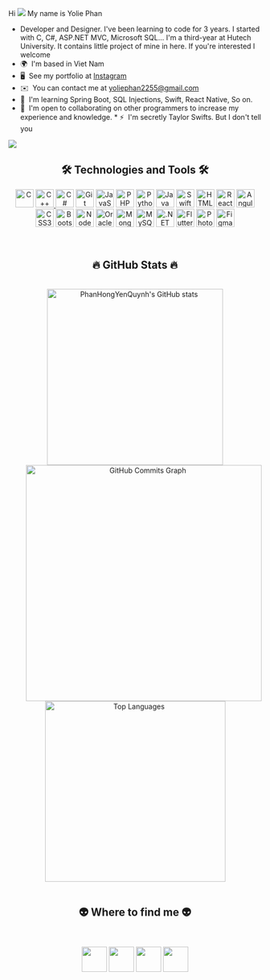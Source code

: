 Hi ![](https://user-images.githubusercontent.com/18350557/176309783-0785949b-9127-417c-8b55-ab5a4333674e.gif) My name is Yolie Phan  
* Developer and Designer. I've been learning to code for 3 years. I started with C, C#, ASP.NET MVC, Microsoft SQL... I'm a third-year at Hutech University. It contains little project of mine in here. If you're interested I welcome  
* 🌍  I'm based in Viet Nam 
* 🖥️  See my portfolio at [Instagram](http://instagram.com/yolie._.phan?igshid=YmMyMTA2M2Y=) 
* ✉️  You can contact me at [yoliephan2255@gmail.com](mailto:yoliephan2255@gmail.com) 
* 🧠  I'm learning Spring Boot, SQL Injections, Swift, React Native, So on. 
* 🤝  I'm open to collaborating on other programmers to increase my experience and knowledge. * ⚡  I'm secretly Taylor Swifts. But I don't tell you

<a href="https://www.github.com/PhanHongYenQuynh" target="_blank" rel="noreferrer"><img src="https://img.shields.io/github/followers/PhanHongYenQuynh?logo=github&style=for-the-badge&color=22c55e&labelColor=000000" /></a>

<h2 align="center">🛠 Technologies and Tools 🛠</h2>
<p align="center"> 
  <a href="https://docs.microsoft.com/en-us/cpp/?view=msvc-170" target="_blank" rel="noreferrer"><img src="https://raw.githubusercontent.com/danielcranney/readme-generator/main/public/icons/skills/c-colored.svg" width="36" height="36" alt="C" /></a> 
  <a href="https://docs.microsoft.com/en-us/cpp/?view=msvc-170" target="_blank" rel="noreferrer"><img src="https://raw.githubusercontent.com/danielcranney/readme-generator/main/public/icons/skills/cplusplus-colored.svg" width="36" height="36" alt="C++"</a> 
  <a href="https://docs.microsoft.com/en-us/dotnet/csharp/" target="_blank" rel="noreferrer"><img src="https://raw.githubusercontent.com/danielcranney/readme-generator/main/public/icons/skills/csharp-colored.svg" width="36" height="36" alt="C#" /></a> <a href="https://git-scm.com/" target="_blank" rel="noreferrer"><img src="https://raw.githubusercontent.com/danielcranney/readme-generator/main/public/icons/skills/git-colored.svg" width="36" height="36" alt="Git" /></a> 
  <a href="https://developer.mozilla.org/en-US/docs/Web/JavaScript" target="_blank" rel="noreferrer"><img src="https://raw.githubusercontent.com/danielcranney/readme-generator/main/public/icons/skills/javascript-colored.svg" width="36" height="36" alt="JavaScript" /></a> 
  <a href="https://www.php.net/" target="_blank" rel="noreferrer"><img src="https://raw.githubusercontent.com/danielcranney/readme-generator/main/public/icons/skills/php-colored.svg" width="36" height="36" alt="PHP" /></a> 
  <a href="https://www.python.org/" target="_blank" rel="noreferrer"><img src="https://raw.githubusercontent.com/danielcranney/readme-generator/main/public/icons/skills/python-colored.svg" width="36" height="36" alt="Python" /></a> 
    <a href="https://www.oracle.com/java/" target="_blank" rel="noreferrer"><img src="https://raw.githubusercontent.com/danielcranney/readme-generator/main/public/icons/skills/java-colored.svg" width="36" height="36" alt="Java" /></a> 
    <a href="https://developer.apple.com/swift/" target="_blank" rel="noreferrer"><img src="https://raw.githubusercontent.com/danielcranney/readme-generator/main/public/icons/skills/swift-colored.svg" width="36" height="36" alt="Swift" /></a> 
    <a href="https://developer.mozilla.org/en-US/docs/Glossary/HTML5" target="_blank" rel="noreferrer"><img src="https://raw.githubusercontent.com/danielcranney/readme-generator/main/public/icons/skills/html5-colored.svg" width="36" height="36" alt="HTML5" /></a> 
    <a href="https://reactjs.org/" target="_blank" rel="noreferrer"><img src="https://raw.githubusercontent.com/danielcranney/readme-generator/main/public/icons/skills/react-colored.svg" width="36" height="36" alt="React" /></a> 
    <a href="https://angular.io/" target="_blank" rel="noreferrer"><img src="https://raw.githubusercontent.com/danielcranney/readme-generator/main/public/icons/skills/angularjs-colored.svg" width="36" height="36" alt="Angular" /></a> 
    <a href="https://www.w3.org/TR/CSS/#css" target="_blank" rel="noreferrer"><img src="https://raw.githubusercontent.com/danielcranney/readme-generator/main/public/icons/skills/css3-colored.svg" width="36" height="36" alt="CSS3" /></a> 
    <a href="https://getbootstrap.com/" target="_blank" rel="noreferrer"><img src="https://raw.githubusercontent.com/danielcranney/readme-generator/main/public/icons/skills/bootstrap-colored.svg" width="36" height="36" alt="Bootstrap" /></a> 
    <a href="https://nodejs.org/en/" target="_blank" rel="noreferrer"><img src="https://raw.githubusercontent.com/danielcranney/readme-generator/main/public/icons/skills/nodejs-colored.svg" width="36" height="36" alt="NodeJS" /></a> 
    <a href="https://www.oracle.com/uk/index.html" target="_blank" rel="noreferrer"><img src="https://raw.githubusercontent.com/danielcranney/readme-generator/main/public/icons/skills/oracle-colored.svg" width="36" height="36" alt="Oracle" /></a> 
    <a href="https://www.mongodb.com/" target="_blank" rel="noreferrer"><img src="https://raw.githubusercontent.com/danielcranney/readme-generator/main/public/icons/skills/mongodb-colored.svg" width="36" height="36" alt="MongoDB" /></a> 
    <a href="https://www.mysql.com/" target="_blank" rel="noreferrer"><img src="https://raw.githubusercontent.com/danielcranney/readme-generator/main/public/icons/skills/mysql-colored.svg" width="36" height="36" alt="MySQL" /></a> 
    <a href="https://dotnet.microsoft.com/en-us/" target="_blank" rel="noreferrer"><img src="https://raw.githubusercontent.com/danielcranney/readme-generator/main/public/icons/skills/dot-net-colored.svg" width="36" height="36" alt=".NET" /></a> 
    <a href="https://flutter.dev/" target="_blank" rel="noreferrer"><img src="https://raw.githubusercontent.com/danielcranney/readme-generator/main/public/icons/skills/flutter-colored.svg" width="36" height="36" alt="Flutter" /></a> 
    <a href="https://www.adobe.com/uk/products/photoshop.html" target="_blank" rel="noreferrer"><img src="https://raw.githubusercontent.com/danielcranney/readme-generator/main/public/icons/skills/photoshop-colored.svg" width="36" height="36" alt="Photoshop" /></a> 
    <a href="https://www.figma.com/" target="_blank" rel="noreferrer"><img src="https://raw.githubusercontent.com/danielcranney/readme-generator/main/public/icons/skills/figma-colored.svg" width="36" height="36" alt="Figma" /></a> </p> 
  <br>
<h2 align="center">🔥 GitHub Stats 🔥</h2>
<br>
<div align=center>
  <a href="http://www.github.com/PhanHongYenQuynh">
    <img width="350" align="center" src="https://github-readme-stats.vercel.app/api?username=PhanHongYenQuynh&show_icons=true&hide=&count_private=true&title_color=22c55e&text_color=ffffff&icon_color=22c55e&bg_color=000000&hide_border=true&show_icons=true" alt="PhanHongYenQuynh's GitHub stats"  /></a>
  <a href="http://www.github.com/PhanHongYenQuynh">
    <img align="right" width="469" src="https://github-readme-activity-graph.cyclic.app/graph?username=PhanHongYenQuynh&bg_color=000000&color=ffffff&line=22c55e&point=ffffff&area_color=000000&area=true&hide_border=true&custom_title=GitHub%20Commits%20Graph" alt="GitHub Commits Graph" /></a>
  <br>
  <br>
 <a href="https://github.com/PhanHongYenQuynh" >
   <img align="center" width="359" src="https://github-readme-stats.vercel.app/api/top-langs/?username=PhanHongYenQuynh&langs_count=10&title_color=22c55e&text_color=ffffff&icon_color=22c55e&bg_color=000000&hide_border=true&locale=en&custom_title=Top%20%Languages" alt="Top Languages" /></a>
</a>
</div>
 
<br>
<h2 align="center">👽 Where to find me 👽</h2>
<br> 
<p align="center"> 
  <a href="https://www.facebook.com/profile.php?id=100064167731542&mibextid=LQQJ4d" target="_blank" rel="noreferrer"><img src="https://raw.githubusercontent.com/danielcranney/readme-generator/main/public/icons/socials/facebook.svg" width="50" height="50" /></a> 
  <a href="https://www.github.com/PhanHongYenQuynh" target="_blank" rel="noreferrer"><img src="https://raw.githubusercontent.com/danielcranney/readme-generator/main/public/icons/socials/github.svg" width="50" height="50" /></a> 
  <a href="http://www.instagram.com/yolie._.phan?igshid=YmMyMTA2M2Y=" target="_blank" rel="noreferrer"><img src="https://raw.githubusercontent.com/danielcranney/readme-generator/main/public/icons/socials/instagram.svg" width="50" height="50" /></a> 
  <a href="https://www.youtube.com/c/channel/UCk4n-cG1uCvsPUv6UorEmwQ" target="_blank" rel="noreferrer"><img src="https://raw.githubusercontent.com/danielcranney/readme-generator/main/public/icons/socials/youtube.svg" width="50" height="50" /></a></p>



